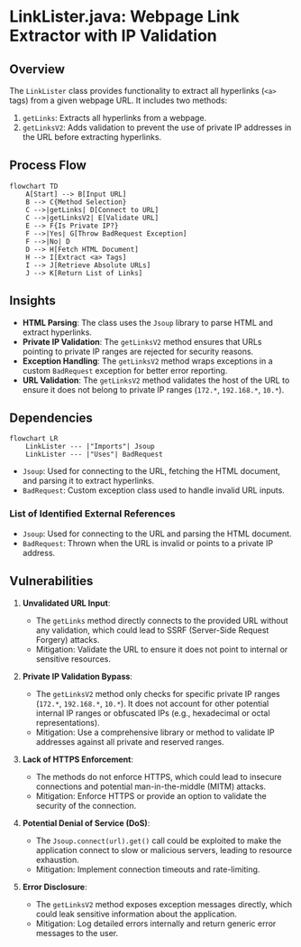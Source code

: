 # LinkLister.java: Webpage Link Extractor with IP Validation

## Overview

The `LinkLister` class provides functionality to extract all hyperlinks (`<a>` tags) from a given webpage URL. It includes two methods:
1. `getLinks`: Extracts all hyperlinks from a webpage.
2. `getLinksV2`: Adds validation to prevent the use of private IP addresses in the URL before extracting hyperlinks.

## Process Flow

```mermaid
flowchart TD
    A[Start] --> B[Input URL]
    B --> C{Method Selection}
    C -->|getLinks| D[Connect to URL]
    C -->|getLinksV2| E[Validate URL]
    E --> F{Is Private IP?}
    F -->|Yes| G[Throw BadRequest Exception]
    F -->|No| D
    D --> H[Fetch HTML Document]
    H --> I[Extract <a> Tags]
    I --> J[Retrieve Absolute URLs]
    J --> K[Return List of Links]
```

## Insights

- **HTML Parsing**: The class uses the `Jsoup` library to parse HTML and extract hyperlinks.
- **Private IP Validation**: The `getLinksV2` method ensures that URLs pointing to private IP ranges are rejected for security reasons.
- **Exception Handling**: The `getLinksV2` method wraps exceptions in a custom `BadRequest` exception for better error reporting.
- **URL Validation**: The `getLinksV2` method validates the host of the URL to ensure it does not belong to private IP ranges (`172.*`, `192.168.*`, `10.*`).

## Dependencies

```mermaid
flowchart LR
    LinkLister --- |"Imports"| Jsoup
    LinkLister --- |"Uses"| BadRequest
```

- `Jsoup`: Used for connecting to the URL, fetching the HTML document, and parsing it to extract hyperlinks.
- `BadRequest`: Custom exception class used to handle invalid URL inputs.

### List of Identified External References

- `Jsoup`: Used for connecting to the URL and parsing the HTML document.
- `BadRequest`: Thrown when the URL is invalid or points to a private IP address.

## Vulnerabilities

1. **Unvalidated URL Input**:
   - The `getLinks` method directly connects to the provided URL without any validation, which could lead to SSRF (Server-Side Request Forgery) attacks.
   - Mitigation: Validate the URL to ensure it does not point to internal or sensitive resources.

2. **Private IP Validation Bypass**:
   - The `getLinksV2` method only checks for specific private IP ranges (`172.*`, `192.168.*`, `10.*`). It does not account for other potential internal IP ranges or obfuscated IPs (e.g., hexadecimal or octal representations).
   - Mitigation: Use a comprehensive library or method to validate IP addresses against all private and reserved ranges.

3. **Lack of HTTPS Enforcement**:
   - The methods do not enforce HTTPS, which could lead to insecure connections and potential man-in-the-middle (MITM) attacks.
   - Mitigation: Enforce HTTPS or provide an option to validate the security of the connection.

4. **Potential Denial of Service (DoS)**:
   - The `Jsoup.connect(url).get()` call could be exploited to make the application connect to slow or malicious servers, leading to resource exhaustion.
   - Mitigation: Implement connection timeouts and rate-limiting.

5. **Error Disclosure**:
   - The `getLinksV2` method exposes exception messages directly, which could leak sensitive information about the application.
   - Mitigation: Log detailed errors internally and return generic error messages to the user.
